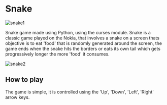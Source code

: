 # Snake

![snake1](https://user-images.githubusercontent.com/71420919/159138790-9e59dc06-53a0-44c4-bd82-576463d00625.gif)

Snake game made using Python, using the curses module. Snake is a classic game played on the Nokia, that involves a snake on a screen thats objective is to eat 'food' that is randomly generated around the screen, the game ends when the snake hits the borders or eats its own tail which gets progressively longer the more 'food' it consumes.

![snake2](https://user-images.githubusercontent.com/71420919/159138836-4d138c26-ce00-4a61-a9f2-e7186f94439f.gif)

## How to play
The game is simple, it is controlled using the 'Up', 'Down', 'Left', 'Right' arrow keys.
